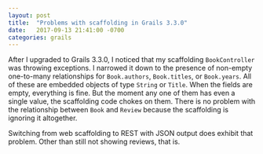 ```yaml
---
layout: post
title:  "Problems with scaffolding in Grails 3.3.0"
date:   2017-09-13 21:41:00 -0700
categories: grails
---
```

After I upgraded to Grails 3.3.0, I noticed that my scaffolding `BookController`
was throwing exceptions.  I narrowed it down to the presence of non-empty
one-to-many relationships for `Book.authors`, `Book.titles`, or `Book.years`.
All of these are embedded objects of type `String` or `Title`.  When the fields
are empty, everything is fine.  But the moment any one of them has even a single
value, the scaffolding code chokes on them.  There is no problem with the
relationship between `Book` and `Review` because the scaffolding is ignoring it
altogether.

Switching from web scaffolding to REST with JSON output does exhibit that
problem.  Other than still not showing reviews, that is.
